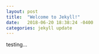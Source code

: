 ```yaml
---
layout: post
title:  "Welcome to Jekyll!"
date:   2018-06-20 18:38:24 -0400
categories: jekyll update
---
```

testing…